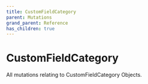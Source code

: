 ```yaml
---
title: CustomFieldCategory
parent: Mutations
grand_parent: Reference
has_children: true
---
```


# CustomFieldCategory

All mutations relating to CustomFieldCategory Objects.

